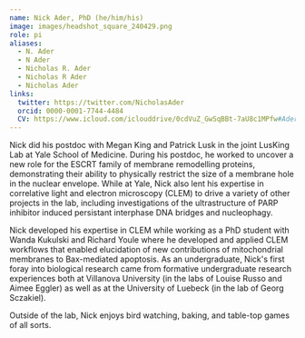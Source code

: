 ```yaml
---
name: Nick Ader, PhD (he/him/his)
image: images/headshot_square_240429.png
role: pi
aliases:
  - N. Ader
  - N Ader
  - Nicholas R. Ader
  - Nicholas R Ader
  - Nicholas Ader
links:
  twitter: https://twitter.com/NicholasAder
  orcid: 0000-0001-7744-4484
  CV: https://www.icloud.com/iclouddrive/0cdVuZ_GwSqBBt-7aU8c1MPfw#Ader_CV 
---
```

Nick did his postdoc with Megan King and Patrick Lusk in the joint LusKing Lab at Yale School of Medicine. During his postdoc, he worked to uncover a new role for the ESCRT family of membrane remodelling proteins, demonstrating their ability to physically restrict the size of a membrane hole in the nuclear envelope. While at Yale, Nick also lent his expertise in correlative light and electron microscopy (CLEM) to drive a variety of other projects in the lab, including investigations of the ultrastructure of PARP inhibitor induced persistant interphase DNA bridges and nucleophagy. 

Nick developed his expertise in CLEM while working as a PhD student with Wanda Kukulski and Richard Youle where he developed and applied CLEM workflows that enabled elucidation of new contributions of mitochondrial membranes to Bax-mediated apoptosis. As an undergraduate, Nick's first foray into biological research came from formative undergraduate research experiences both at Villanova University (in the labs of Louise Russo and Aimee Eggler) as well as at the University of Luebeck (in the lab of Georg Sczakiel). 

Outside of the lab, Nick enjoys bird watching, baking, and table-top games of all sorts.
